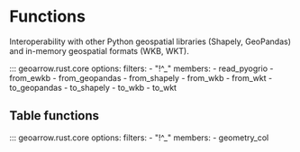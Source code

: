 # Functions

Interoperability with other Python geospatial libraries (Shapely, GeoPandas) and in-memory geospatial formats (WKB, WKT).

::: geoarrow.rust.core
    options:
      filters:
        - "!^_"
      members:
        - read_pyogrio
        - from_ewkb
        - from_geopandas
        - from_shapely
        - from_wkb
        - from_wkt
        - to_geopandas
        - to_shapely
        - to_wkb
        - to_wkt

## Table functions

::: geoarrow.rust.core
    options:
      filters:
        - "!^_"
      members:
        - geometry_col
